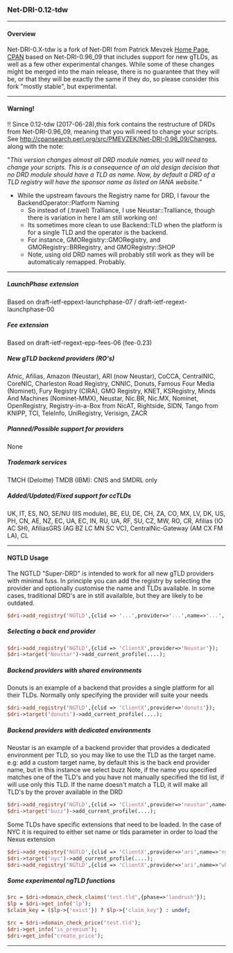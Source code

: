 ### Net-DRI-0.12-tdw

* * *
#### Overview

Net-DRI-0.X-tdw is a fork of Net-DRI from Patrick Mevzek [Home Page](http://www.dotandco.com/services/software/Net-DRI/), [CPAN](http://search.cpan.org/dist/Net-DRI/) based on Net-DRI-0.96_09 that includes support for new gTLDs, as well as a few other experimental changes. While some of these changes might be merged into the main release, there is no guarantee that they will be, or that they will be exactly the same if they do, so please consider this fork "mostly stable", but experimental.

* * *
#### Warning!

!! Since 0.12-tdw (2017-06-28),this fork contains the restructure of DRDs from Net-DRI-0.96_09, meaning that you will need to change your scripts. See http://cpansearch.perl.org/src/PMEVZEK/Net-DRI-0.96_09/Changes, along with the note:

"_This version changes almost all DRD module names, you will need to change your scripts.
  This is a consequence of an old design decision that no DRD module should have a TLD as name.
  Now, by default a DRD of a TLD registry will have the sponsor name as listed on IANA website._"
* While the upstream favours the Registry name for DRD, I favour the BackendOperator::Platform Naming
  * So instead of (.travel) Tralliance, I use Neustar::Tralliance, though there is variation in here I am still working on!
  * Its sometimes more clean to use Backend::TLD when the platform is for a single TLD and the operator is the backend.
  * For instance, GMORegistry::GMORegistry, and GMORegistry::BRRegistry, and GMORegistry::SHOP
  * Note, using old DRD names will probably still work as they will be automaticaly remapped. Probably.

* * *
##### LaunchPhase extension
Based on draft-ietf-eppext-launchphase-07 / draft-ietf-regext-launchphase-00

##### Fee extension
Based on draft-ietf-regext-epp-fees-06 (fee-0.23)

##### New gTLD backend providers (RO's)
Afnic, Afilias, Amazon (Neustar), ARI (now Neustar), CoCCA, CentralNIC, CoreNIC, Charleston Road Registry, CNNIC, Donuts, Famous Four Media (Nominet), Fury Registry (CIRA), GMO Registry, KNET, KSRegistry, Minds And Machines (Nominet-MMX), Neustar, Nic.BR, Nic.MX, Nominet, OpenRegistry, Registry-in-a-Box from NicAT, Rightside, SIDN, Tango from KNIPP, TCI, TeleInfo, UniRegistry, Verisign, ZACR

##### Planned/Possible support for providers
None

##### Trademark services
TMCH (Deloitte)
TMDB (IBM): CNIS and SMDRL only

##### Added/Updated/Fixed support for ccTLDs
UK, IT, ES, NO, SE/NU (IIS module), BE, EU, DE, CH, ZA, CO, MX, LV, DK, US, PH, CN, AE, NZ, EC, UA, EC, IN, RU, UA, RF, SU, CZ, MW, RO, CR, Afilias (IO AC SH), AfiliasGRS (AG BZ LC MN SC VC), CentralNic-Gateway (AM CX FM LA), CL

* * *
#### NGTLD Usage

The NGTLD "Super-DRD" is intended to work for all new gTLD providers with minimal fuss. In principle you can add the registry by selecting the provider and optionally customise the name and TLDs available. In some cases, traditional DRD's are in still availalble, but they are likely to be outdated.
```perl
$dri->add_registry('NGTLD',{clid => '...',provider=>'...',name=>'...', tlds=>[]});
```

##### Selecting a back end provider

```perl
$dri->add_registry('NGTLD',{clid => 'ClientX',provider=>'Neustar'});
$dri->target('Neustar')->add_current_profile(....);
```

##### Backend providers with shared environments

Donuts is an example of a backend that provides a single platform for all their TLDs. Normally only specifying the provider will suite your needs

```perl
$dri->add_registry('NGTLD',{clid => 'ClientX',provider=>'donuts'});
$dri->target('donuts')->add_current_profile(....);
````

##### Backend providers with dedicated environments

Neustar is an example of a backend provider that provides a dedicated environment per TLD, so you may like to use the TLD as the target name.
e.g: add a custom target name, by default this is the back end provider name, but in this instance we select buzz
Note, if the name you specified matches one of the TLD's and you have not manually specified the tld list, if will use only this TLD. If the name doesn't match a TLD, it will make all TLD's by the prover available in the DRD

```perl
$dri->add_registry('NGTLD',{clid => 'ClientX',provider=>'neustar',name=>'buzz'});
$dri->target('buzz')->add_current_profile(....);
```

Some TLDs have specific extensions that need to be loaded. In the case of NYC it is required to either set name or tlds parameter in order to load the Nexus extension

```perl
$dri->add_registry('NGTLD',{clid => 'ClientX',provider=>'ari',name=>'nyc'}); # using name
$dri->target('nyc')->add_current_profile(....);
$dri->add_registry('NGTLD',{clid => 'ClientX',provider=>'ari',name=>'whatever',tlds=['nyc']}); # using tld
```

##### Some experimental ngTLD functions
```perl
$rc = $dri->domain_check_claims('test.tld',{phase=>'landrush'});
$lp = $dri->get_info('lp');
$claim_key = ($lp->{'exist'}) ? $lp->{'claim_key'} : undef;

$rc = $dri->domain_check_price('test.tld');
$dri->get_info('is_premium');
$dri->get_info('create_price');
```

* * *
